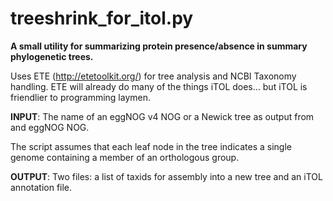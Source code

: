 # treeshrink_for_itol.py
**A small utility for summarizing protein presence/absence in summary phylogenetic trees.**

Uses ETE (http://etetoolkit.org/) for tree analysis and NCBI Taxonomy handling.
ETE will already do many of the things iTOL does...
but iTOL is friendlier to programming laymen.

**INPUT**: 
The name of an eggNOG v4 NOG or a Newick tree as output from and eggNOG NOG. 

The script assumes that each leaf node in the tree indicates a single genome containing a member of an orthologous group.

**OUTPUT**:
Two files: a list of taxids for assembly into a new tree and an iTOL annotation file.
